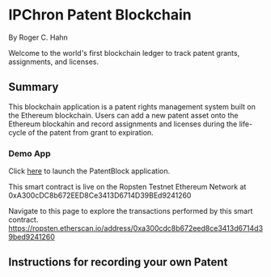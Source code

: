 # IPChron Patent Blockchain
By Roger C. Hahn

Welcome to the world's first blockchain ledger to track patent grants, assignments, and licenses.

## Summary

This blockchain application is a patent rights management system built on the Ethereum blockchain. Users can add a new patent asset onto the Ethereum blockahin and record assignments and licenses during the life-cycle of the patent from grant to expiration. 

### Demo App

Click [here](https://rhahn28.github.io/Patent_Blockchain/) to launch the PatentBlock application.

This smart contract is live on the Ropsten Testnet Ethereum Network at 0xA300cDC8b672EED8Ce3413D6714D39BEd9241260

Navigate to this page to explore the transactions performed by this smart contract.
https://ropsten.etherscan.io/address/0xa300cdc8b672eed8ce3413d6714d39bed9241260


## Instructions for recording your own Patent







